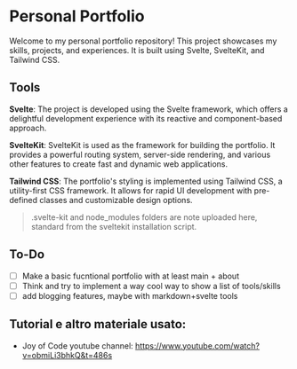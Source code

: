 # Personal Portfolio
Welcome to my personal portfolio repository! This project showcases my skills, projects, and experiences. It is built using Svelte, SvelteKit, and Tailwind CSS.

## Tools
**Svelte**: The project is developed using the Svelte framework, which offers a delightful development experience with its reactive and component-based approach.

**SvelteKit**: SvelteKit is used as the framework for building the portfolio. It provides a powerful routing system, server-side rendering, and various other features to create fast and dynamic web applications.

**Tailwind CSS**: The portfolio's styling is implemented using Tailwind CSS, a utility-first CSS framework. It allows for rapid UI development with pre-defined classes and customizable design options.

> .svelte-kit and node_modules folders are note uploaded here, standard from the sveltekit installation script.

## To-Do
- [ ] Make a basic fucntional portfolio with at least main + about
- [ ] Think and try to implement a way cool way to show a list of tools/skills
- [ ] add blogging features, maybe with markdown+svelte tools

## Tutorial e altro materiale usato:
- Joy of Code youtube channel: https://www.youtube.com/watch?v=obmiLi3bhkQ&t=486s
